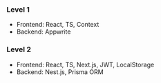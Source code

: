 ### Level 1
- Frontend: React, TS, Context
- Backend: Appwrite

### Level 2
- Frontend: React, TS, Next.js, JWT, LocalStorage
- Backend: Nest.js, Prisma ORM